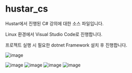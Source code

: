 # hustar_cs
Hustar에서 진행된 C# 강의에 대한 소스 파일입니다.

Linux 환경에서 Visual Studio Code로 진행합니다.

프로젝트 실행 시 필요한 dotnet Framework 설치 후 진행합니다.

![image](https://user-images.githubusercontent.com/84756721/167347389-117d7c55-e2ba-4e7e-a698-9b2938f5bd0c.png)

![image](https://user-images.githubusercontent.com/84756721/167347352-0fd72a3b-47a9-48c0-ba48-4c70ab8c63a9.png)
![image](https://user-images.githubusercontent.com/84756721/167347448-c9a5e7ee-8aed-4f4e-96c4-9fe542257268.png)
![image](https://user-images.githubusercontent.com/84756721/167347614-c6c06269-328e-45c8-9299-df19d9e6f4c9.png)
![image](https://user-images.githubusercontent.com/84756721/167347651-4804fc18-7e59-4a6d-b7b6-330ae42288f4.png)

